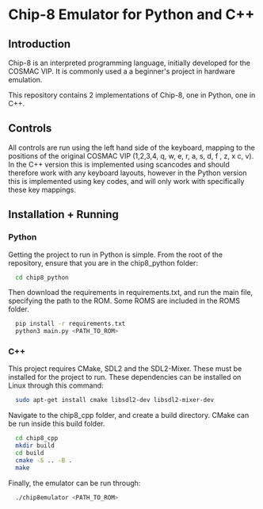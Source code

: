 # Chip-8 Emulator for Python and C++
## Introduction
Chip-8 is an interpreted programming language, initially developed for the COSMAC VIP. It is commonly used a a beginner's project in hardware emulation.

This repository contains 2 implementations of Chip-8, one in Python, one in C++.

## Controls
All controls are run using the left hand side of the keyboard, mapping to the positions of the original COSMAC VIP (1,2,3,4, q, w, e, r, a, s, d, f , z, x c, v). In the C++ version this is implemented using scancodes and should therefore work with any keyboard layouts, however in the Python version this is implemented using key codes, and will only work with specifically these key mappings.

## Installation + Running

### Python

Getting the project to run in Python is simple. From the root of the repository, ensure that you are in the chip8_python folder:

```bash
  cd chip8_python
```
Then download the requirements in requirements.txt, and run the main file, specifying the path to the ROM. Some ROMS are included in the ROMS folder.

```bash
  pip install -r requirements.txt
  python3 main.py <PATH_TO_ROM>
```

### C++

This project requires CMake, SDL2 and the SDL2-Mixer. These must be installed for the project to run.
These dependencies can be installed on Linux through this command:

```bash
  sudo apt-get install cmake libsdl2-dev libsdl2-mixer-dev
```

Navigate to the chip8_cpp folder, and create a build directory. CMake can be run inside this build folder.
```bash
  cd chip8_cpp
  mkdir build
  cd build
  cmake -S .. -B .
  make
```

Finally, the emulator can be run through:
```bash
  ./chip8emulator <PATH_TO_ROM>
```
